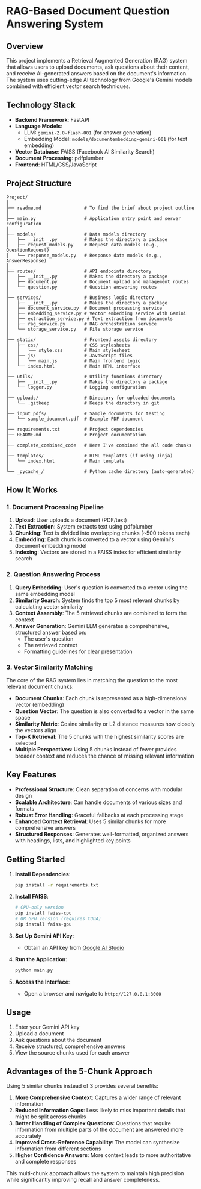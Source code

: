# RAG-Based Document Question Answering System

## Overview

This project implements a Retrieval Augmented Generation (RAG) system that allows users to upload documents, ask questions about their content, and receive AI-generated answers based on the document's information. The system uses cutting-edge AI technology from Google's Gemini models combined with efficient vector search techniques.

## Technology Stack

-   **Backend Framework**: FastAPI
-   **Language Models**:
    -   LLM: `gemini-2.0-flash-001` (for answer generation)
    -   Embedding Model: `models/documentembedding-gemini-001` (for text embedding)
-   **Vector Database**: FAISS (Facebook AI Similarity Search)
-   **Document Processing**: pdfplumber
-   **Frontend**: HTML/CSS/JavaScript

## Project Structure

```
Project/
│
├── readme.md                # To find the brief about project outline 
│
├── main.py                  # Application entry point and server configuration
│
├── models/                  # Data models directory
│   ├── __init__.py          # Makes the directory a package
│   ├── request_models.py    # Request data models (e.g., QuestionRequest)
│   └── response_models.py   # Response data models (e.g., AnswerResponse)
│
├── routes/                  # API endpoints directory
│   ├── __init__.py          # Makes the directory a package
│   ├── document.py          # Document upload and management routes
│   └── question.py          # Question answering routes
│
├── services/                # Business logic directory
│   ├── __init__.py          # Makes the directory a package
│   ├── document_service.py  # Document processing service
│   ├── embedding_service.py # Vector embedding service with Gemini
│   ├── extraction_service.py # Text extraction from documents
│   ├── rag_service.py       # RAG orchestration service
│   └── storage_service.py   # File storage service
│
├── static/                  # Frontend assets directory
│   ├── css/                 # CSS stylesheets
│   │   └── style.css        # Main stylesheet
│   ├── js/                  # JavaScript files
│   │   └── main.js          # Main frontend logic
│   └── index.html           # Main HTML interface
│
├── utils/                   # Utility functions directory
│   ├── __init__.py          # Makes the directory a package
│   └── logger.py            # Logging configuration
│
├── uploads/                 # Directory for uploaded documents
│   └── .gitkeep             # Keeps the directory in git
│
├── input_pdfs/              # Sample documents for testing
│   └── sample_document.pdf  # Example PDF document
│
├── requirements.txt         # Project dependencies
├── README.md                # Project documentation
│
├── complete_combined_code   # Here I've combined the all code chunks 
│
├── templates/               # HTML templates (if using Jinja)
│   └── index.html           # Main template
│
└── _pycache_/               # Python cache directory (auto-generated)

```

## How It Works

### 1. Document Processing Pipeline

1.  **Upload**: User uploads a document (PDF/text)
2.  **Text Extraction**: System extracts text using pdfplumber
3.  **Chunking**: Text is divided into overlapping chunks (~500 tokens each)
4.  **Embedding**: Each chunk is converted to a vector using Gemini's document embedding model
5.  **Indexing**: Vectors are stored in a FAISS index for efficient similarity search

### 2. Question Answering Process

1.  **Query Embedding**: User's question is converted to a vector using the same embedding model
2.  **Similarity Search**: System finds the top 5 most relevant chunks by calculating vector similarity
3.  **Context Assembly**: The 5 retrieved chunks are combined to form the context
4.  **Answer Generation**: Gemini LLM generates a comprehensive, structured answer based on:
    -   The user's question
    -   The retrieved context
    -   Formatting guidelines for clear presentation

### 3. Vector Similarity Matching

The core of the RAG system lies in matching the question to the most relevant document chunks:

-   **Document Chunks**: Each chunk is represented as a high-dimensional vector (embedding)
-   **Question Vector**: The question is also converted to a vector in the same space
-   **Similarity Metric**: Cosine similarity or L2 distance measures how closely the vectors align
-   **Top-K Retrieval**: The 5 chunks with the highest similarity scores are selected
-   **Multiple Perspectives**: Using 5 chunks instead of fewer provides broader context and reduces the chance of missing relevant information

## Key Features

-   **Professional Structure**: Clean separation of concerns with modular design
-   **Scalable Architecture**: Can handle documents of various sizes and formats
-   **Robust Error Handling**: Graceful fallbacks at each processing stage
-   **Enhanced Context Retrieval**: Uses 5 similar chunks for more comprehensive answers
-   **Structured Responses**: Generates well-formatted, organized answers with headings, lists, and highlighted key points

## Getting Started

1.  **Install Dependencies**:
    
    ```bash
    pip install -r requirements.txt
    
    ```
    
2.  **Install FAISS**:
    
    ```bash
    # CPU-only version
    pip install faiss-cpu
    # OR GPU version (requires CUDA)
    pip install faiss-gpu
    
    ```
    
3.  **Set Up Gemini API Key**:
    
    -   Obtain an API key from [Google AI Studio](https://ai.google.dev/)
4.  **Run the Application**:
    
    ```bash
    python main.py
    
    ```
    
5.  **Access the Interface**:
    
    -   Open a browser and navigate to `http://127.0.0.1:8000`

## Usage

1.  Enter your Gemini API key
2.  Upload a document
3.  Ask questions about the document
4.  Receive structured, comprehensive answers
5.  View the source chunks used for each answer

## Advantages of the 5-Chunk Approach

Using 5 similar chunks instead of 3 provides several benefits:

1.  **More Comprehensive Context**: Captures a wider range of relevant information
2.  **Reduced Information Gaps**: Less likely to miss important details that might be split across chunks
3.  **Better Handling of Complex Questions**: Questions that require information from multiple parts of the document are answered more accurately
4.  **Improved Cross-Reference Capability**: The model can synthesize information from different sections
5.  **Higher Confidence Answers**: More context leads to more authoritative and complete responses

This multi-chunk approach allows the system to maintain high precision while significantly improving recall and answer completeness.